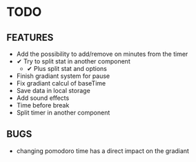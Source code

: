 # TODO

## FEATURES
- Add the possibility to add/remove on minutes from the timer
- ✔ Try to split stat in another component
    - ✔ Plus split stat and options
- Finish gradiant system for pause
- Fix gradiant calcul of baseTime
- Save data in local storage
- Add sound effects
- Time before break
- Split timer in another component

## BUGS
- changing pomodoro time has a direct impact on the gradiant 